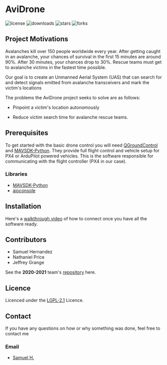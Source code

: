 # AviDrone

![license](https://img.shields.io/github/license/AviDrone/AviDrone)
![downloads](https://img.shields.io/github/downloads/AviDrone/AviDrone/total)
![stars](https://img.shields.io/github/stars/AviDrone/AviDrone?style=social)
![forks](https://img.shields.io/github/forks/AviDrone/AviDrone?style=social)

<!-- TODO add shields -->

## Project Motivations

Avalanches kill over 150 people worldwide every year. After getting caught in an avalanche, your chances of survival in the first 15 minutes are around 90%. After 30 minutes, your chances drop to 30%. Rescue teams must get to avalanche victims in the fastest time possible.

Our goal is to create an Unmanned Aerial System (UAS) that can search for and detect signals emitted from avalanche transceivers and mark the victim's locations

The problems the AviDrone project seeks to solve are as follows:

* Pinpoint a victim's location autonomously

* Reduce victim search time for avalanche rescue teams.



## Prerequisites
To get started with the basic drone control you will need [QGroundControl](https://docs.qgroundcontrol.com/master/en/getting_started/download_and_install.html) and [MAVSDK-Python](https://github.com/mavlink/MAVSDK-Python).
They provide full flight control and vehicle setup for PX4 or ArduPilot powered vehicles. This is the software responsible for communicating with the flight controller (PX4 in our case).

### Libraries
- [MAVSDK-Python](https://github.com/mavlink/MAVSDK-Python)
- [aioconsole](https://github.com/vxgmichel/aioconsole)
<!-- TODO add remaining libraries-->

## Installation

<!-- TODO create setup.py -->

Here's a [walkthrough video](https://youtu.be/glC99FwFnAc) of how to connect once you have all the software ready.


## Contributors

- Samuel Hernandez
- Nathaniel Price
- Jeffrey Grange

 See the **2020-2021** team's [repository](https://github.com/AviDrone/AvidroneProject) here.

## Licence

Licenced under the [LGPL-2.1](https://www.gnu.org/licenses/lgpl-3.0.html) Licence.

## Contact

If you have any questions on how or why something was done, feel free to contact me
### Email
- [Samuel H.](mailto:samuel.hernandez@wallawalla.edu)
